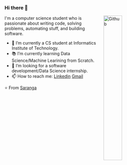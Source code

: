 ### Hi there 👋

<img width="35%" align="right" alt="Github" src="https://user-images.githubusercontent.com/48678280/88862734-4903af80-d201-11ea-968b-9c939d88a37c.gif" />

I'm a computer science student who is passionate about writing code, solving problems, automating stuff, and building software.

- 🔭 I’m currently a CS student at Informatics Institute of Technology.
- 📚 I’m currently learning  Data Science/Machine Learining from Scratch.
- 👯 I’m looking for a software development/Data Science internship. 
- 📫 How to reach me: [Linkedin](https://www.linkedin.com/in/hazemessamsaleh) [Gmail](mailto:saranga.2019952@iit.ac.lk)

⭐️ From [Saranga](https://github.com/Saranga99)
